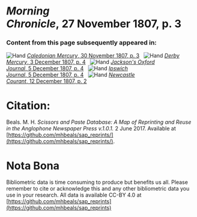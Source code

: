 # *Morning Chronicle*, 27 November 1807, p. 3  
  
### Content from this page subsequently appeared in:  
![Hand](http://scissorsandpaste.net/wp-content/uploads/2017/06/smallhandpointer.png) [*Caledonian Mercury*, 30 November 1807, p. 3](https://mhbeals.github.io/sap_html/Caledonian-Mercury/Caledonian-Mercury-30-November-1807-p-3)  
![Hand](http://scissorsandpaste.net/wp-content/uploads/2017/06/smallhandpointer.png) [*Derby Mercury*, 3 December 1807, p. 4](https://mhbeals.github.io/sap_html/Derby-Mercury/Derby-Mercury-3-December-1807-p-4)  
![Hand](http://scissorsandpaste.net/wp-content/uploads/2017/06/smallhandpointer.png) [*Jackson's Oxford Journal*, 5 December 1807, p. 4](https://mhbeals.github.io/sap_html/Jackson's-Oxford-Journal/Jackson's-Oxford-Journal-5-December-1807-p-4)  
![Hand](http://scissorsandpaste.net/wp-content/uploads/2017/06/smallhandpointer.png) [*Ipswich Journal*, 5 December 1807, p. 4](https://mhbeals.github.io/sap_html/Ipswich-Journal/Ipswich-Journal-5-December-1807-p-4)  
![Hand](http://scissorsandpaste.net/wp-content/uploads/2017/06/smallhandpointer.png) [*Newcastle Courant*, 12 December 1807, p. 2](https://mhbeals.github.io/sap_html/Newcastle-Courant/Newcastle-Courant-12-December-1807-p-2)  


# Citation: 

Beals. M. H. *Scissors and Paste Database: A Map of Reprinting and Reuse in the Anglophone Newspaper Press v.1.0.1.* 2 June 2017. Available at [https://github.com/mhbeals/sap_reprints/](https://github.com/mhbeals/sap_reprints/). 

# Nota Bona

Bibliometric data is time consuming to produce but benefits us all. Please remember to cite or acknowledge this and any other bibliometric data you use in your research. All data is available CC-BY 4.0 at [https://github.com/mhbeals/sap_reprints](https://github.com/mhbeals/sap_reprints)